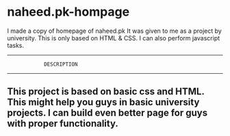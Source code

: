 # naheed.pk-hompage
I made a copy of homepage of  naheed.pk It was given to me as a project by university.  This is only based on HTML &amp; CSS. I can also perform javascript tasks.


-----------------------------------------------
                DESCRIPTION
-----------------------------------------------
This project is based on basic css and HTML.
This might help you guys in basic university 
projects. I can build even better page for 
guys with proper functionality.
-----------------------------------------------
